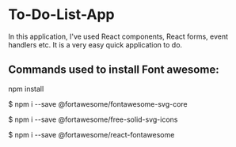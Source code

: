 # To-Do-List-App

In this application, I've used React components, React forms, event handlers etc. It is a very easy quick application to do.

## Commands used to install Font awesome:

npm install

$ npm i --save @fortawesome/fontawesome-svg-core

$ npm i --save @fortawesome/free-solid-svg-icons

$ npm i --save @fortawesome/react-fontawesome




